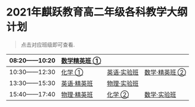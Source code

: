 # 2021年麒跃教育高二年级各科教学大纲计划
> 点击对应班级即可查看.  


| 08:20——10:20 | [数学精英班 ①](数学.png) |             |               |
| ------------ | ------------- | ----------- | ------------- |
| 10:30——12:30 | [化学 ①](化学m.md)        | [英语·实验班](英语.md) | [数学·精英班 ②](数学.md) |
| 13:30——15:30 | [英语·精英班](英语.md)   | [物理·实验班](物理.md) |               |
| 15:40——17:40 | [物理·精英班](物理.md)   | [化学 ②](化学h.md)      | [数学·实验班](数学.md)   |

